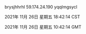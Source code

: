 brysjhhrhl 59.174.24.190 yqqlmgsycl

2021年 11月 26日 星期五 18:42:14 CST

2021年 11月 26日 星期五 10:42:14 GMT
